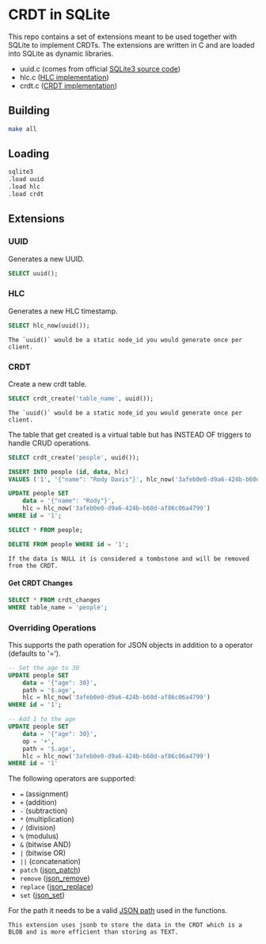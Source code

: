 # CRDT in SQLite

This repo contains a set of extensions meant to be used together with SQLite to implement CRDTs. The extensions are written in C and are loaded into SQLite as dynamic libraries.

- uuid.c (comes from official [SQLite3 source code](https://sqlite.org/src/file/ext/misc/uuid.c))
- hlc.c ([HLC implementation](https://cse.buffalo.edu/tech-reports/2014-04.pdf))
- crdt.c ([CRDT implementation](https://www.dotconferences.com/2019/12/james-long-crdts-for-mortals))

## Building

```bash
make all
```

## Loading

```bash
sqlite3
.load uuid
.load hlc
.load crdt
```

## Extensions

### UUID

Generates a new UUID.

```sql
SELECT uuid();
```

### HLC

Generates a new HLC timestamp.

```sql
SELECT hlc_now(uuid());
```

    The `uuid()` would be a static node_id you would generate once per client.

### CRDT

Create a new crdt table.

```sql
SELECT crdt_create('table_name', uuid());
```

    The `uuid()` would be a static node_id you would generate once per client.

The table that get created is a virtual table but has INSTEAD OF triggers to handle CRUD operations.

```sql
SELECT crdt_create('people', uuid());

INSERT INTO people (id, data, hlc)
VALUES ('1', '{"name": "Rody Davis"}', hlc_now('3afeb0e0-d9a6-424b-b60d-af86c06a4799'));

UPDATE people SET
    data = '{"name": "Rody"}',
    hlc = hlc_now('3afeb0e0-d9a6-424b-b60d-af86c06a4799')
WHERE id = '1';

SELECT * FROM people;

DELETE FROM people WHERE id = '1';
```

    If the data is NULL it is considered a tombstone and will be removed from the CRDT.

#### Get CRDT Changes

```sql
SELECT * FROM crdt_changes
WHERE table_name = 'people';
```

### Overriding Operations

This supports the path operation for JSON objects in addition to a operator (defaults to '=').

```sql
-- Set the age to 30
UPDATE people SET
    data = '{"age": 30}',
    path = '$.age',
    hlc = hlc_now('3afeb0e0-d9a6-424b-b60d-af86c06a4799')
WHERE id = '1';

-- Add 1 to the age
UPDATE people SET
    data = '{"age": 30}',
    op = '+',
    path = '$.age',
    hlc = hlc_now('3afeb0e0-d9a6-424b-b60d-af86c06a4799')
WHERE id = '1'
```

The following operators are supported:
- `=` (assignment)
- `+` (addition)
- `-` (subtraction)
- `*` (multiplication)
- `/` (division)
- `%` (modulus)
- `&` (bitwise AND)
- `|` (bitwise OR)
- `||` (concatenation)
- `patch` ([json_patch](https://www.sqlite.org/json1.html#jpatch))
- `remove` ([json_remove](https://www.sqlite.org/json1.html#jrm))
- `replace` ([json_replace](https://www.sqlite.org/json1.html#jrepl))
- `set` ([json_set](https://www.sqlite.org/json1.html#jset))

For the path it needs to be a valid [JSON path](https://www.sqlite.org/json1.html) used in the functions.

    This extension uses jsonb to store the data in the CRDT which is a BLOB and is more efficient than storing as TEXT.
